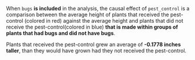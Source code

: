 When `bugs` **is included** in the analysis, the causal effect of `pest_control` is a comparison between the average height of plants that received the pest-control (colored in red) against the average height and plants that did not receive the pest-control(colored in blue) **that is made within groups of plants that had bugs and did not have bugs**. 

Plants that received the pest-control grew an average of **-0.1778 inches taller**, than they would have grown had they not received the pest-control. 
